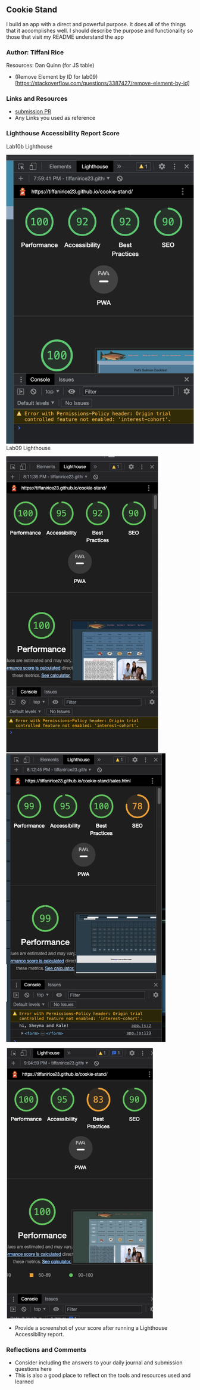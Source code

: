 ## Cookie Stand

I build an app with a direct and powerful purpose. It does all of the things that it accomplishes well. I should describe the purpose and functionality so those that visit my README understand the app

### Author:  Tiffani Rice
Resources: Dan Quinn (for JS table)
- (Remove Element by ID for lab09)[https://stackoverflow.com/questions/3387427/remove-element-by-id]

### Links and Resources

* [submission PR](http://xyz.com)
* Any Links you used as reference

### Lighthouse Accessibility Report Score


Lab10b Lighthouse

![Lighthouse Report](img/lab10lighthouse-ss.png)
Lab09 Lighthouse

![Lighthouse Report](img/indexhtml_ss.png)
![Lighthouse Report](img/saleshtml_ss.png)

![Lighthouse Report](img/lighthouse_ss.png)

* Provide a screenshot of your score after running a Lighthouse Accessibility report.

### Reflections and Comments

* Consider including the answers to your daily journal and submission questions here
* This is also a good place to reflect on the tools and resources used and learned
